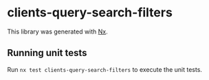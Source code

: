 # clients-query-search-filters

This library was generated with [Nx](https://nx.dev).

## Running unit tests

Run `nx test clients-query-search-filters` to execute the unit tests.
